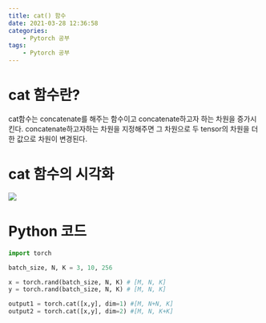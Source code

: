 ```yaml
---
title: cat() 함수
date: 2021-03-28 12:36:58
categories:
    - Pytorch 공부
tags:
    - Pytorch 공부
---
```


# cat 함수란?

cat함수는 concatenate를 해주는 함수이고 concatenate하고자 하는 차원을 증가시킨다.
concatenate하고자하는 차원을 지정해주면 그 차원으로 두 tensor의 차원을 더한 값으로 차원이 변경된다.

# cat 함수의 시각화

![](/image/cat.JPG)

# Python 코드

```python
import torch

batch_size, N, K = 3, 10, 256

x = torch.rand(batch_size, N, K) # [M, N, K]
y = torch.rand(batch_size, N, K) # [M, N, K]

output1 = torch.cat([x,y], dim=1) #[M, N+N, K]
output2 = torch.cat([x,y], dim=2) #[M, N, K+K]

```